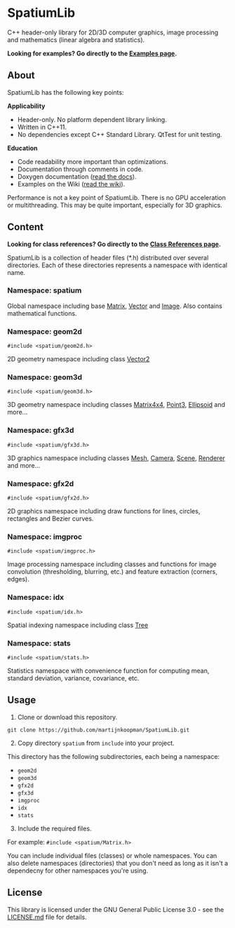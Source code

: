 # SpatiumLib
C++ header-only library for 2D/3D computer graphics, image processing and mathematics (linear algebra and statistics).

**Looking for examples? Go directly to the [Examples page](https://github.com/martijnkoopman/SpatiumLib/wiki).**

## About
SpatiumLib has the following key points:

**Applicability**

* Header-only. No platform dependent library linking.
* Written in C++11.
* No dependencies except C++ Standard Library. QtTest for unit testing.

**Education**

* Code readability more important than optimizations.
* Documentation through comments in code.
* Doxygen documentation ([read the docs](https://martijnkoopman.github.io/SpatiumLib/html/annotated.html)).
* Examples on the Wiki ([read the wiki](https://github.com/martijnkoopman/SpatiumLib/wiki)).

Performance is not a key point of SpatiumLib. There is no GPU acceleration or multithreading. This may be quite important, especially for 3D graphics.

## Content
**Looking for class references? Go directly to the [Class References page](https://martijnkoopman.github.io/SpatiumLib/html/inherits.html).**

SpatiumLib is a collection of header files (*.h) distributed over several directories. Each of these directories represents a namespace with identical name.

### Namespace: spatium
Global namespace including base [Matrix](https://martijnkoopman.github.io/SpatiumLib/html/classspatium_1_1_matrix.html), [Vector](https://martijnkoopman.github.io/SpatiumLib/html/classspatium_1_1_vector.html) and [Image](https://martijnkoopman.github.io/SpatiumLib/html/classspatium_1_1_image.html). Also contains mathematical functions.

### Namespace: geom2d
`#include <spatium/geom2d.h>`

2D geometry namespace including class [Vector2](https://martijnkoopman.github.io/SpatiumLib/html/classspatium_1_1geom2d_1_1_vector2.html)

### Namespace: geom3d
`#include <spatium/geom3d.h>`

3D geometry namespace including classes [Matrix4x4](https://martijnkoopman.github.io/SpatiumLib/html/classspatium_1_1geom3d_1_1_matrix4x4.html), [Point3](https://martijnkoopman.github.io/SpatiumLib/html/classspatium_1_1geom3d_1_1_point3.html), [Ellipsoid](https://martijnkoopman.github.io/SpatiumLib/html/classspatium_1_1geom3d_1_1_ellipsoid.html) and more...

### Namespace: gfx3d
`#include <spatium/gfx3d.h>`

3D graphics namespace including classes [Mesh](https://martijnkoopman.github.io/SpatiumLib/html/classspatium_1_1gfx3d_1_1_mesh.html), [Camera](https://martijnkoopman.github.io/SpatiumLib/html/classspatium_1_1gfx3d_1_1_camera.html), [Scene](https://martijnkoopman.github.io/SpatiumLib/html/classspatium_1_1gfx3d_1_1_scene.html), [Renderer](https://martijnkoopman.github.io/SpatiumLib/html/classspatium_1_1gfx3d_1_1_renderer.html) and more...

### Namespace: gfx2d
`#include <spatium/gfx2d.h>`

2D graphics namespace including draw functions for lines, circles, rectangles and Bezier curves.

### Namespace: imgproc
`#include <spatium/imgproc.h>`

Image processing namespace including classes and functions for image convolution (thresholding, blurring, etc.) and feature extraction (corners, edges). 

### Namespace: idx
`#include <spatium/idx.h>`

Spatial indexing namespace including class [Tree](https://martijnkoopman.github.io/SpatiumLib/html/classspatium_1_1idx_1_1_tree.html)

### Namespace: stats
`#include <spatium/stats.h>`

Statistics namespace with convenience function for computing mean, standard deviation, variance, covariance, etc.


## Usage
1. Clone or download this repository.
```
git clone https://github.com/martijnkoopman/SpatiumLib.git
```

2. Copy directory `spatium` from `include` into your project. 

This directory has the following subdirectories, each being a namespace:

* `geom2d`
* `geom3d`
* `gfx2d`
* `gfx3d`
* `imgproc`
* `idx`
* `stats`


3. Include the required files.

For example: `#include <spatium/Matrix.h>`

You can include individual files (classes) or whole namespaces. You can also delete namespaces (directories) that you don't need as long as it isn't a dependecny for other namespaces you're using. 

## License
This library is licensed under the GNU General Public License 3.0 - see the [LICENSE.md](LICENSE.md) file for details.
